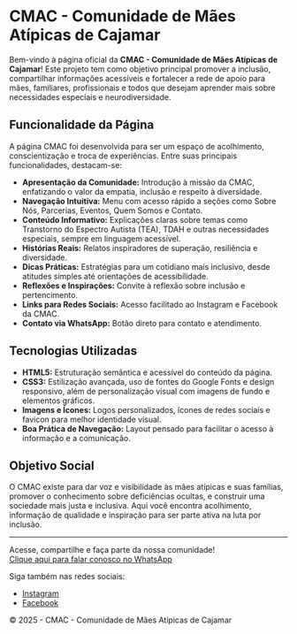# CMAC - Comunidade de Mães Atípicas de Cajamar

Bem-vindo à página oficial da **CMAC - Comunidade de Mães Atípicas de Cajamar**! Este projeto tem como objetivo principal promover a inclusão, compartilhar informações acessíveis e fortalecer a rede de apoio para mães, familiares, profissionais e todos que desejam aprender mais sobre necessidades especiais e neurodiversidade.

## Funcionalidade da Página

A página CMAC foi desenvolvida para ser um espaço de acolhimento, conscientização e troca de experiências. Entre suas principais funcionalidades, destacam-se:

- **Apresentação da Comunidade:** Introdução à missão da CMAC, enfatizando o valor da empatia, inclusão e respeito à diversidade.
- **Navegação Intuitiva:** Menu com acesso rápido a seções como Sobre Nós, Parcerias, Eventos, Quem Somos e Contato.
- **Conteúdo Informativo:** Explicações claras sobre temas como Transtorno do Espectro Autista (TEA), TDAH e outras necessidades especiais, sempre em linguagem acessível.
- **Histórias Reais:** Relatos inspiradores de superação, resiliência e diversidade.
- **Dicas Práticas:** Estratégias para um cotidiano mais inclusivo, desde atitudes simples até orientações de acessibilidade.
- **Reflexões e Inspirações:** Convite à reflexão sobre inclusão e pertencimento.
- **Links para Redes Sociais:** Acesso facilitado ao Instagram e Facebook da CMAC.
- **Contato via WhatsApp:** Botão direto para contato e atendimento.

## Tecnologias Utilizadas

- **HTML5:** Estruturação semântica e acessível do conteúdo da página.
- **CSS3:** Estilização avançada, uso de fontes do Google Fonts e design responsivo, além de personalização visual com imagens de fundo e elementos gráficos.
- **Imagens e Ícones:** Logos personalizados, ícones de redes sociais e favicon para melhor identidade visual.
- **Boa Prática de Navegação:** Layout pensado para facilitar o acesso à informação e a comunicação.

## Objetivo Social

O CMAC existe para dar voz e visibilidade às mães atípicas e suas famílias, promover o conhecimento sobre deficiências ocultas, e construir uma sociedade mais justa e inclusiva. Aqui você encontra acolhimento, informação de qualidade e inspiração para ser parte ativa na luta por inclusão.

---

Acesse, compartilhe e faça parte da nossa comunidade!  
[Clique aqui para falar conosco no WhatsApp](https://wa.me/5511919298104?text=Olá!%20Gostaria%20de%20saber%20mais%20sobre%20a%20CMAC.)

Siga também nas redes sociais:  
- [Instagram](https://instagram.com/cmacajamar)  
- [Facebook](https://facebook.com/cmacajamar)

&copy; 2025 - CMAC - Comunidade de Mães Atípicas de Cajamar
